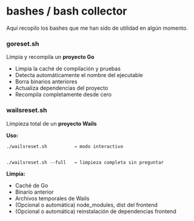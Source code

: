 # bashes / bash collector

Aquí recopilo los bashes que me han sido de utilidad en algún momento.

### goreset.sh
Limpia y recompila un **proyecto Go**
- Limpia la caché de compilación y pruebas
- Detecta automáticamente el nombre del ejecutable
- Borra binarios anteriores
- Actualiza dependencias del proyecto
- Recompila completamente desde cero

### wailsreset.sh
Limpieza total de un **proyecto Wails**

**Uso:**


    ./wailsreset.sh          → modo interactivo

    
    ./wailsreset.sh --full   → limpieza completa sin preguntar

    

**Limpia:**
- Caché de Go
- Binario anterior
- Archivos temporales de Wails
- (Opcional o automática) node_modules, dist del frontend
- (Opcional o automática) reinstalación de dependencias frontend
